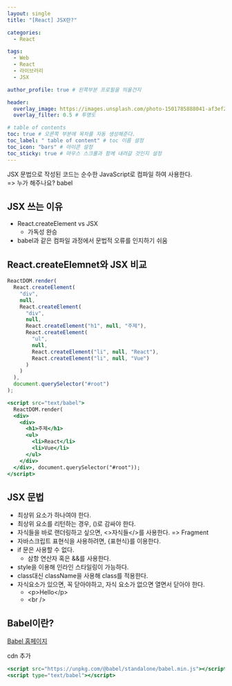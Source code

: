 ```yaml
---
layout: single
title: "[React] JSX란?"

categories:
  - React

tags:
  - Web
  - React
  - 라이브러리
  - JSX

author_profile: true # 왼쪽부분 프로필을 띄울건지

header:
  overlay_image: https://images.unsplash.com/photo-1501785888041-af3ef285b470?ixlib=rb-1.2.1&ixid=eyJhcHBfaWQiOjEyMDd9&auto=format&fit=crop&w=1350&q=80
  overlay_filter: 0.5 # 투명도

# table of contents
toc: true # 오른쪽 부분에 목차를 자동 생성해준다.
toc_label: " table of content" # toc 이름 설정
toc_icon: "bars" # 아이콘 설정
toc_sticky: true # 마우스 스크롤과 함께 내려갈 것인지 설정
---
```


JSX 문법으로 작성된 코드는 순수한 JavaScript로 컴파일 하여 사용한다.  
=> 누가 해주나요? babel

## JSX 쓰는 이유

- React.createElement vs JSX
  - 가독성 완승
- babel과 같은 컴파일 과정에서 문법적 오류를 인지하기 쉬움

## React.createElemnet와 JSX 비교

```jsx
ReactDOM.render(
  React.createElement(
    "div",
    null,
    React.createElement(
      "div",
      null,
      React.createElement("h1", null, "주제"),
      React.createElement(
        "ul",
        null,
        React.createElement("li", null, "React"),
        React.createElement("li", null, "Vue")
      )
    )
  ),
  document.querySelector("#root")
);
```

```jsx
<script src="text/babel">
  ReactDOM.render(
  <div>
    <div>
      <h1>주제</h1>
      <ul>
        <li>React</li>
        <li>Vue</li>
      </ul>
    </div>
  </div>, document.querySelector("#root"));
</script>
```

## JSX 문법

- 최상위 요소가 하나여야 한다.
- 최상위 요소를 리턴하는 경우, ()로 감싸야 한다.
- 자식들을 바로 랜더링하고 싶으면, <>자식들</>를 사용한다. => Fragment
- 자바스크립트 표현식을 사용하려면, {표현식}를 이용한다.
- if 문은 사용할 수 없다.
  - 삼항 연산자 혹은 &&를 사용한다.
- style을 이용해 인라인 스타일링이 가능하다.
- class대신 className을 사용해 class를 적용한다.
- 자식요소가 있으면, 꼭 닫아야하고, 자식 요소가 없으면 열면서 닫아야 한다.
  - &lt;p&gt;Hello&lt;/p&gt;
  - &lt;br /&gt;

## Babel이란?

[Babel 홈페이지](https://babeljs.io/)

cdn 추가

```jsx
<script src="https://unpkg.com/@babel/standalone/babel.min.js"></script>
<script type="text/babel"></script>
```
